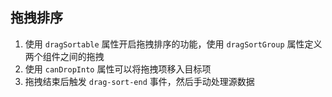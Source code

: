 ## 拖拽排序

1. 使用 `dragSortable` 属性开启拖拽排序的功能，使用 `dragSortGroup` 属性定义两个组件之间的拖拽
2. 使用 `canDropInto` 属性可以将拖拽项移入目标项
3. 拖拽结束后触发 `drag-sort-end` 事件，然后手动处理源数据
